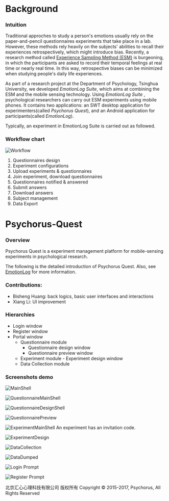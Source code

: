 # Background

### Intuition

Traditional approches to study a person's emotions usually rely on the paper-and-pencil questionnaires experiments that take place in a lab. However, these methods rely heavily on the subjects' abilities to recall their experiences retrospectively, which might introduce bias. Recently, a research method called [Experience Sampling Method (ESM)](https://en.wikipedia.org/wiki/Experience_sampling_method) is burgeoning, in which the participants are asked to record their temporal feelings at real time or nearly real time. In this way, retrospective biases can be minimized when studying people's daily life experiences.

As part of a research project at the Department of Psychology, Tsinghua University, we developed *EmotionLog Suite*, which aims at combining the ESM and the mobile sensing technology. Using *EmotionLog Suite* , psychological researchers can carry out ESM experiments using mobile phones. It contains two applications: an SWT desktop application for experimenters(called *Psychorus Quest*), and an Android application for participants(called *EmotionLog*). 

Typically, an experiment in EmotionLog Suite is carried out as followed.



### Workflow chart
![Workflow](Screenshots/Workflow.jpg)


1. Questionnaires design
2. Experiment configurations
3. Upload experiments & questionnaires
4. Join experiment, download questionnaires
5. Questionnaires notified & answered
6. Submit answers
7. Download answers
8. Subject management
9. Data Export

# Psychorus-Quest

### Overview
Psychorus Quest is a experiment management platform for mobile-sensing experiments in psychological research.  

The following is the detailed introduction of Psychorus Quest. Also, see [EmotionLog](https://github.com/hbisheng/EmotionLog) for more information.
 

### Contributions: 
- Bisheng Huang: back logics, basic user interfaces and interactions
- Xiang Li: UI improvement

### Hierarchies
- Login window
- Register window
- Portal window
    * Questionnaire module
         - Questionnaire design window
         - Questionnaire preview window
    * Experiment module
          - Experiment design window
    * Data Collection module

### Screenshots demo
![MainShell](Screenshots/PQ_MainShell.png)


![QuestionnaireMainShell](Screenshots/PQ_QuestionnaireMainShell.png)

![QuestionnaireDesignShell](Screenshots/PQ_QuestionnaireDesignShell.png)

![QuestionnairePreview](Screenshots/PQ_QuestionnairePreview.png)

![ExperimentMainShell](Screenshots/PQ_ExperimentMainShell.png)
An experiment has an invitation code.


![ExperimentDesign](Screenshots/PQ_ExperimentDesign.png)

![DataCollection](Screenshots/PQ_DataCollection.png)

![DataDumped](Screenshots/PQ_DataDumped.png)

![Login Prompt](Screenshots/PQ_Login.png)

![Register Prompt](Screenshots/PQ_Register.png)


北京汇心心理科技有限公司 版权所有 Copyright © 2015-2017, Psychorus, All Rights Reserved